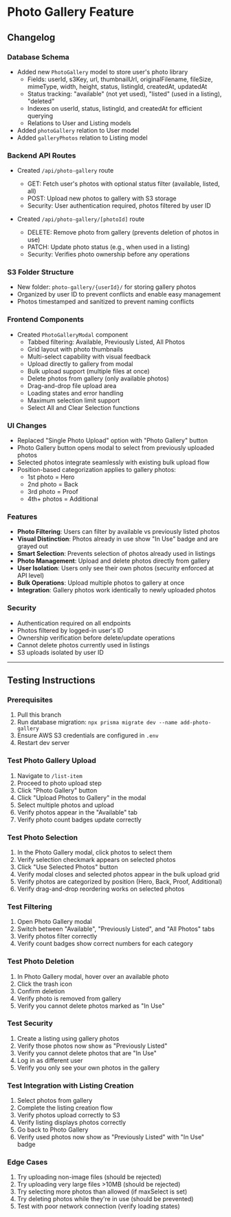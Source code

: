 # Photo Gallery Feature

## Changelog

### Database Schema
- Added new `PhotoGallery` model to store user's photo library
  - Fields: userId, s3Key, url, thumbnailUrl, originalFilename, fileSize, mimeType, width, height, status, listingId, createdAt, updatedAt
  - Status tracking: "available" (not yet used), "listed" (used in a listing), "deleted"
  - Indexes on userId, status, listingId, and createdAt for efficient querying
  - Relations to User and Listing models
- Added `photoGallery` relation to User model
- Added `galleryPhotos` relation to Listing model

### Backend API Routes
- Created `/api/photo-gallery` route
  - GET: Fetch user's photos with optional status filter (available, listed, all)
  - POST: Upload new photos to gallery with S3 storage
  - Security: User authentication required, photos filtered by user ID
  
- Created `/api/photo-gallery/[photoId]` route
  - DELETE: Remove photo from gallery (prevents deletion of photos in use)
  - PATCH: Update photo status (e.g., when used in a listing)
  - Security: Verifies photo ownership before any operations

### S3 Folder Structure
- New folder: `photo-gallery/{userId}/` for storing gallery photos
- Organized by user ID to prevent conflicts and enable easy management
- Photos timestamped and sanitized to prevent naming conflicts

### Frontend Components
- Created `PhotoGalleryModal` component
  - Tabbed filtering: Available, Previously Listed, All Photos
  - Grid layout with photo thumbnails
  - Multi-select capability with visual feedback
  - Upload directly to gallery from modal
  - Bulk upload support (multiple files at once)
  - Delete photos from gallery (only available photos)
  - Drag-and-drop file upload area
  - Loading states and error handling
  - Maximum selection limit support
  - Select All and Clear Selection functions

### UI Changes  
- Replaced "Single Photo Upload" option with "Photo Gallery" button
- Photo Gallery button opens modal to select from previously uploaded photos
- Selected photos integrate seamlessly with existing bulk upload flow
- Position-based categorization applies to gallery photos:
  - 1st photo = Hero
  - 2nd photo = Back
  - 3rd photo = Proof
  - 4th+ photos = Additional

### Features
- **Photo Filtering**: Users can filter by available vs previously listed photos
- **Visual Distinction**: Photos already in use show "In Use" badge and are grayed out
- **Smart Selection**: Prevents selection of photos already used in listings
- **Photo Management**: Upload and delete photos directly from gallery
- **User Isolation**: Users only see their own photos (security enforced at API level)
- **Bulk Operations**: Upload multiple photos to gallery at once
- **Integration**: Gallery photos work identically to newly uploaded photos

### Security
- Authentication required on all endpoints
- Photos filtered by logged-in user's ID  
- Ownership verification before delete/update operations
- Cannot delete photos currently used in listings
- S3 uploads isolated by user ID

---

## Testing Instructions

### Prerequisites
1. Pull this branch
2. Run database migration: `npx prisma migrate dev --name add-photo-gallery`
3. Ensure AWS S3 credentials are configured in `.env`
4. Restart dev server

### Test Photo Gallery Upload
1. Navigate to `/list-item`
2. Proceed to photo upload step
3. Click "Photo Gallery" button
4. Click "Upload Photos to Gallery" in the modal
5. Select multiple photos and upload
6. Verify photos appear in the "Available" tab
7. Verify photo count badges update correctly

### Test Photo Selection
1. In the Photo Gallery modal, click photos to select them
2. Verify selection checkmark appears on selected photos
3. Click "Use Selected Photos" button
4. Verify modal closes and selected photos appear in the bulk upload grid
5. Verify photos are categorized by position (Hero, Back, Proof, Additional)
6. Verify drag-and-drop reordering works on selected photos

### Test Filtering
1. Open Photo Gallery modal
2. Switch between "Available", "Previously Listed", and "All Photos" tabs
3. Verify photos filter correctly
4. Verify count badges show correct numbers for each category

### Test Photo Deletion
1. In Photo Gallery modal, hover over an available photo
2. Click the trash icon
3. Confirm deletion
4. Verify photo is removed from gallery
5. Verify you cannot delete photos marked as "In Use"

### Test Security
1. Create a listing using gallery photos
2. Verify those photos now show as "Previously Listed"
3. Verify you cannot delete photos that are "In Use"
4. Log in as different user
5. Verify you only see your own photos in the gallery

### Test Integration with Listing Creation
1. Select photos from gallery
2. Complete the listing creation flow
3. Verify photos upload correctly to S3
4. Verify listing displays photos correctly
5. Go back to Photo Gallery
6. Verify used photos now show as "Previously Listed" with "In Use" badge

### Edge Cases
1. Try uploading non-image files (should be rejected)
2. Try uploading very large files >10MB (should be rejected)
3. Try selecting more photos than allowed (if maxSelect is set)
4. Try deleting photos while they're in use (should be prevented)
5. Test with poor network connection (verify loading states)





